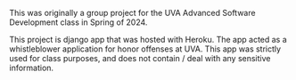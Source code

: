This was originally a group project for the UVA Advanced Software Development class in Spring of 2024.

This project is django app that was hosted with Heroku. The app acted as a whistleblower application for honor offenses at UVA. This app was strictly used for class purposes, and does not contain / deal with any sensitive information. 

